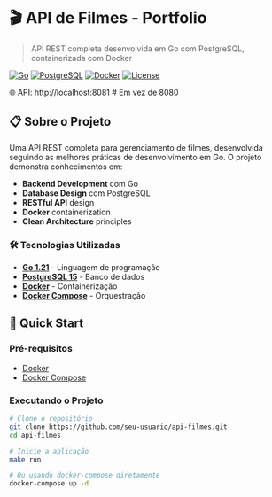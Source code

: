 # 🎬 API de Filmes - Portfolio

> API REST completa desenvolvida em Go com PostgreSQL, containerizada com Docker

[![Go](https://img.shields.io/badge/Go-1.21-blue.svg)](https://golang.org/)
[![PostgreSQL](https://img.shields.io/badge/PostgreSQL-15-blue.svg)](https://www.postgresql.org/)
[![Docker](https://img.shields.io/badge/Docker-Enabled-blue.svg)](https://www.docker.com/)
[![License](https://img.shields.io/badge/License-MIT-green.svg)](LICENSE)

🌐 API: http://localhost:8081  # Em vez de 8080

## 📋 Sobre o Projeto

Uma API REST completa para gerenciamento de filmes, desenvolvida seguindo as melhores práticas de desenvolvimento em Go. O projeto demonstra conhecimentos em:

- **Backend Development** com Go
- **Database Design** com PostgreSQL
- **RESTful API** design
- **Docker** containerization
- **Clean Architecture** principles

### 🛠️ Tecnologias Utilizadas

- **[Go 1.21](https://golang.org/)** - Linguagem de programação
- **[PostgreSQL 15](https://www.postgresql.org/)** - Banco de dados
- **[Docker](https://www.docker.com/)** - Containerização
- **[Docker Compose](https://docs.docker.com/compose/)** - Orquestração

## 🚀 Quick Start

### Pré-requisitos

- [Docker](https://docs.docker.com/get-docker/)
- [Docker Compose](https://docs.docker.com/compose/install/)

### Executando o Projeto
```bash
# Clone o repositório
git clone https://github.com/seu-usuario/api-filmes.git
cd api-filmes

# Inicie a aplicação
make run

# Ou usando docker-compose diretamente
docker-compose up -d